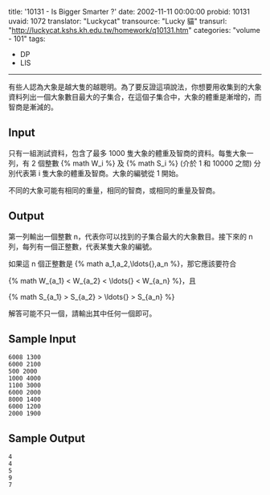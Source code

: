 title: '10131 - Is Bigger Smarter ?'
date: 2002-11-11 00:00:00
probid: 10131
uvaid: 1072
translator: "Luckycat"
transource: "Lucky 貓"
transurl: "http://luckycat.kshs.kh.edu.tw/homework/q10131.htm"
categories: "volume - 101"
tags:
- DP
- LIS
---

有些人認為大象是越大隻的越聰明。為了要反證這項說法，你想要用收集到的大象資料列出一個大象數目最大的子集合，在這個子集合中，大象的體重是漸增的，而智商是漸減的。

## Input ##

只有一組測試資料，包含了最多 1000 隻大象的體重及智商的資料。每隻大象一列，有 2 個整數 {% math W_i %} 及 {% math S_i %} (介於 1 和 10000 之間) 分別代表第 i 隻大象的體重及智商。大象的編號從 1 開始。

不同的大象可能有相同的重量，相同的智商，或相同的重量及智商。

## Output ##

第一列輸出一個整數 n，代表你可以找到的子集合最大的大象數目。接下來的 n 列，每列有一個正整數，代表某隻大象的編號。

如果這 n 個正整數是 {% math a_1,a_2,\ldots{},a_n %}，那它應該要符合

{% math W_{a_1} < W_{a_2} < \ldots{} < W_{a_n} %}，且

{% math S_{a_1} > S_{a_2} > \ldots{} > S_{a_n} %}

解答可能不只一個，請輸出其中任何一個即可。

## Sample Input ##

	6008 1300
	6000 2100
	500 2000
	1000 4000
	1100 3000
	6000 2000
	8000 1400
	6000 1200
	2000 1900

## Sample Output ##

	4
	4
	5
	9
	7